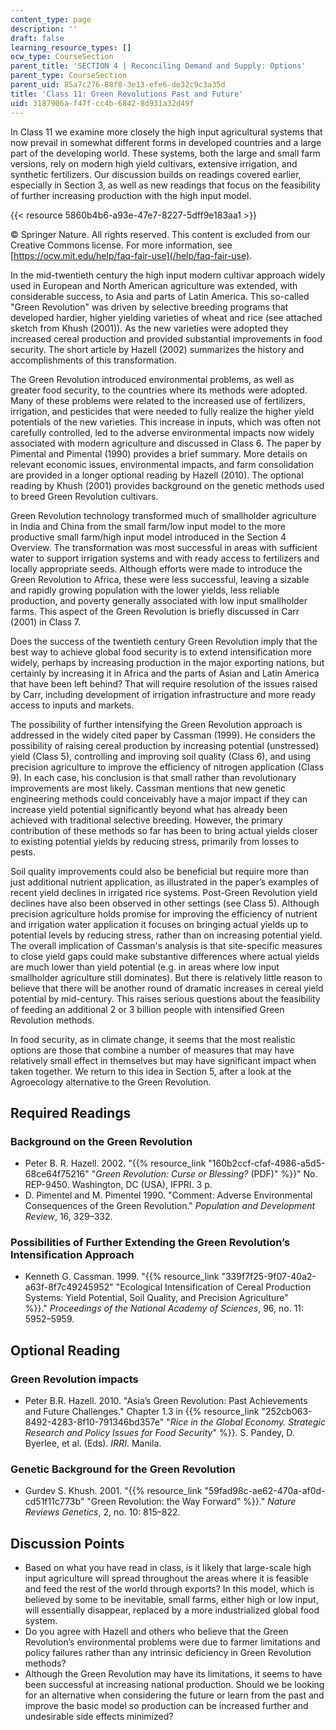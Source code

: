 ```yaml
---
content_type: page
description: ''
draft: false
learning_resource_types: []
ocw_type: CourseSection
parent_title: 'SECTION 4 | Reconciling Demand and Supply: Options'
parent_type: CourseSection
parent_uid: 85a7c276-88f8-3e13-efe6-de32c9c3a35d
title: 'Class 11: Green Revolutions Past and Future'
uid: 3187906a-f47f-cc4b-6842-8d931a32d49f
---
```

In Class 11 we examine more closely the high input agricultural systems that now prevail in somewhat different forms in developed countries and a large part of the developing world. These systems, both the large and small farm versions, rely on modern high yield cultivars, extensive irrigation, and synthetic fertilizers. Our discussion builds on readings covered earlier, especially in Section 3, as well as new readings that focus on the feasibility of further increasing production with the high input model.

{{< resource 5860b4b6-a93e-47e7-8227-5dff9e183aa1 >}}

© Springer Nature. All rights reserved. This content is excluded from our Creative Commons license. For more information, see [https://ocw.mit.edu/help/faq-fair-use](/help/faq-fair-use).

In the mid-twentieth century the high input modern cultivar approach widely used in European and North American agriculture was extended, with considerable success, to Asia and parts of Latin America. This so-called "Green Revolution" was driven by selective breeding programs that developed hardier, higher yielding varieties of wheat and rice (see attached sketch from Khush (2001)). As the new varieties were adopted they increased cereal production and provided substantial improvements in food security. The short article by Hazell (2002) summarizes the history and accomplishments of this transformation.

The Green Revolution introduced environmental problems, as well as greater food security, to the countries where its methods were adopted. Many of these problems were related to the increased use of fertilizers, irrigation, and pesticides that were needed to fully realize the higher yield potentials of the new varieties. This increase in inputs, which was often not carefully controlled, led to the adverse environmental impacts now widely associated with modern agriculture and discussed in Class 6. The paper by Pimental and Pimental (1990) provides a brief summary. More details on relevant economic issues, environmental impacts, and farm consolidation are provided in a longer optional reading by Hazell (2010). The optional reading by Khush (2001) provides background on the genetic methods used to breed Green Revolution cultivars.

Green Revolution technology transformed much of smallholder agriculture in India and China from the small farm/low input model to the more productive small farm/high input model introduced in the Section 4 Overview. The transformation was most successful in areas with sufficient water to support irrigation systems and with ready access to fertilizers and locally appropriate seeds. Although efforts were made to introduce the Green Revolution to Africa, these were less successful, leaving a sizable and rapidly growing population with the lower yields, less reliable production, and poverty generally associated with low input smallholder farms. This aspect of the Green Revolution is briefly discussed in Carr (2001) in Class 7.

Does the success of the twentieth century Green Revolution imply that the best way to achieve global food security is to extend intensification more widely, perhaps by increasing production in the major exporting nations, but certainly by increasing it in Africa and the parts of Asian and Latin America that have been left behind? That will require resolution of the issues raised by Carr, including development of irrigation infrastructure and more ready access to inputs and markets.

The possibility of further intensifying the Green Revolution approach is addressed in the widely cited paper by Cassman (1999). He considers the possibility of raising cereal production by increasing potential (unstressed) yield (Class 5), controlling and improving soil quality (Class 6), and using precision agriculture to improve the efficiency of nitrogen application (Class 9). In each case, his conclusion is that small rather than revolutionary improvements are most likely. Cassman mentions that new genetic engineering methods could conceivably have a major impact if they can increase yield potential significantly beyond what has already been achieved with traditional selective breeding. However, the primary contribution of these methods so far has been to bring actual yields closer to existing potential yields by reducing stress, primarily from losses to pests.

Soil quality improvements could also be beneficial but require more than just additional nutrient application, as illustrated in the paper’s examples of recent yield declines in irrigated rice systems. Post-Green Revolution yield declines have also been observed in other settings (see Class 5). Although precision agriculture holds promise for improving the efficiency of nutrient and irrigation water application it focuses on bringing actual yields up to potential levels by reducing stress, rather than on increasing potential yield. The overall implication of Cassman's analysis is that site-specific measures to close yield gaps could make substantive differences where actual yields are much lower than yield potential (e.g. in areas where low input smallholder agriculture still dominates). But there is relatively little reason to believe that there will be another round of dramatic increases in cereal yield potential by mid-century. This raises serious questions about the feasibility of feeding an additional 2 or 3 billion people with intensified Green Revolution methods.

In food security, as in climate change, it seems that the most realistic options are those that combine a number of measures that may have relatively small effect in themselves but may have significant impact when taken together. We return to this idea in Section 5, after a look at the Agroecology alternative to the Green Revolution.

## Required Readings

### Background on the Green Revolution

- Peter B. R. Hazell. 2002. "{{% resource_link "160b2ccf-cfaf-4986-a5d5-68ce64f75216" "_Green Revolution: Curse or Blessing?_ (PDF)" %}}" No. REP-9450. Washington, DC (USA), IFPRI. 3 p.
- D. Pimentel and M. Pimentel 1990. "Comment: Adverse Environmental Consequences of the Green Revolution." _Population and Development Review_, 16, 329–332.

### Possibilities of Further Extending the Green Revolution’s Intensification Approach

- Kenneth G. Cassman. 1999. "{{% resource_link "339f7f25-9f07-40a2-a63f-8f7c49245952" "Ecological Intensification of Cereal Production Systems: Yield Potential, Soil Quality, and Precision Agriculture" %}}." _Proceedings of the National Academy of Sciences_, 96, no. 11: 5952–5959.

## Optional Reading

### Green Revolution impacts

- Peter B.R. Hazell. 2010. "Asia’s Green Revolution: Past Achievements and Future Challenges." Chapter 1.3 in {{% resource_link "252cb063-8492-4283-8f10-791346bd357e" "_Rice in the Global Economy. Strategic Research and Policy Issues for Food Security_" %}}_._ S. Pandey, D. Byerlee, et al. (Eds). _IRRI_. Manila.

### Genetic Background for the Green Revolution

- Gurdev S. Khush. 2001. "{{% resource_link "59fad98c-ae62-470a-af0d-cd51f11c773b" "Green Revolution: the Way Forward" %}}." _Nature Reviews Genetics_, 2, no. 10: 815–822.

## Discussion Points

- Based on what you have read in class, is it likely that large-scale high input agriculture will spread throughout the areas where it is feasible and feed the rest of the world through exports? In this model, which is believed by some to be inevitable, small farms, either high or low input, will essentially disappear, replaced by a more industrialized global food system.
- Do you agree with Hazell and others who believe that the Green Revolution’s environmental problems were due to farmer limitations and policy failures rather than any intrinsic deficiency in Green Revolution methods?
- Although the Green Revolution may have its limitations, it seems to have been successful at increasing national production. Should we be looking for an alternative when considering the future or learn from the past and improve the basic model so production can be increased further and undesirable side effects minimized?